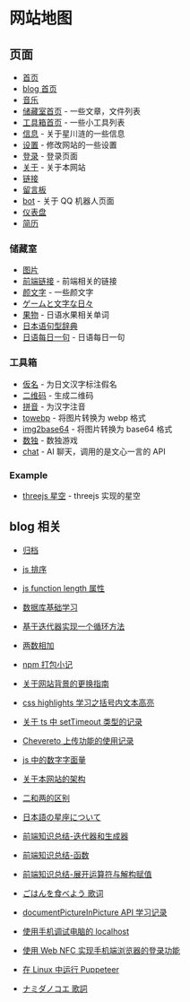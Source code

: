 # 网站地图

## 页面

-   [首页](/)
-   [blog 首页](/blog)
-   [音乐](/music)
-   [储藏室首页](/save) - 一些文章，文件列表
-   [工具箱首页](/tools) - 一些小工具列表
-   [信息](/info) - 关于星川涟的一些信息
-   [设置](/setting) - 修改网站的一些设置
-   [登录](/login) - 登录页面
-   [关于](/about) - 关于本网站
-   [链接](/link)
-   [留言板](/guestbook)
-   [bot](/bot) - 关于 QQ 机器人页面
-   [仪表盘](/dashboard)
-   [简历](/cv/pdf)

### 储藏室

-   [图片](/photos)
-   [前端链接](/save/webLinks) - 前端相关的链接
-   [颜文字](/save/emoji) - 一些颜文字
-   [ゲームと文字な日々](/reading)
-   [果物](/save/jpWord/kudamono) - 日语水果相关单词
-   [日本语句型辞典](https://file.xtt.moe/local/%E6%97%A5%E6%9C%AC%E8%AF%AD%E5%8F%A5%E5%9E%8B%E8%BE%9E%E5%85%B8.pdf)
-   [日语每日一句](/save/daysQuotes) - 日语每日一句

### 工具箱

-   [仮名](/something/kana) - 为日文汉字标注假名
-   [二维码](/something/qrcode) - 生成二维码
-   [拼音](/something/pinyin) - 为汉字注音
-   [towebp](/something/towebp) - 将图片转换为 webp 格式
-   [img2base64](/something/img2base64) - 将图片转换为 base64 格式
-   [数独](/something/sudoku) - 数独游戏
-   [chat](/something/chat) - AI 聊天，调用的是文心一言的 API

### Example

-   [threejs 星空](/ex/space) - threejs 实现的星空

## blog 相关

-   [归档](/archives)

-   [js 排序](/article/2)
-   [js function length 属性](/article/4)
-   [数据库基础学习](/article/6)
-   [基于迭代器实现一个循环方法](/article/7)
-   [两数相加](/article/8)
-   [npm 打包小记](/article/9)
-   [关于网站背景的更换指南](/article/10)
-   [css highlights 学习之括号内文本高亮](/article/11)
-   [关于 ts 中 setTimeout 类型的记录](/article/12)
-   [Chevereto 上传功能的使用记录](/article/13)
-   [js 中的数字字面量](/article/14)
-   [关于本网站的架构](/article/15)
-   [二和两的区别](/article/16)
-   [日本語の星座について](/article/17)
-   [前端知识总结-迭代器和生成器](/article/19)
-   [前端知识总结-函数](/article/20)
-   [前端知识总结-展开运算符与解构赋值](/article/21)
-   [ごはんを食べよう 歌词](/article/22)
-   [documentPictureInPicture API 学习记录](/article/23)
-   [使用手机调试电脑的 localhost](/article/24)
-   [使用 Web NFC 实现手机端浏览器的登录功能](/article/25)
-   [在 Linux 中运行 Puppeteer](/article/26)
-   [ナミダノコエ 歌詞](/article/27)
